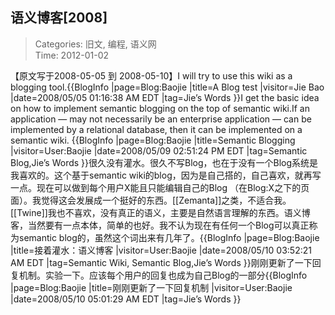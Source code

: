 语义博客[2008]
---
    
> Categories: 旧文, 编程, 语义网  
> Time: 2012-01-02
    
【原文写于2008-05-05 到 2008-05-10】I will try to use this wiki as a blogging tool.{{BlogInfo |page=Blog:Baojie |title=A Blog test |visitor=Jie Bao |date=2008/05/05 01:16:38 AM EDT |tag=Jie’s Words }}I get the basic idea on how to implement semantic blogging on the top of semantic wiki.If an application — may not necessarily be an enterprise application — can be implemented by a relational database, then it can be implemented on a semantic wiki.     {{BlogInfo |page=Blog:Baojie |title=Semantic Blogging |visitor=User:Baojie |date=2008/05/09 02:51:24 PM EDT |tag=Semantic Blog,Jie’s Words }}很久没有灌水。很久不写Blog，也在于没有一个Blog系统是我喜欢的。这个基于semantic wiki的blog，因为是自己搭的，自己喜欢，就再写一点。现在可以做到每个用户X能且只能编辑自己的Blog （在Blog:X之下的页面）。我觉得这会发展成一个挺好的东西。[[Zemanta]]之类，不适合我。[[Twine]]我也不喜欢，没有真正的语义，主要是自然语言理解的东西。语义博客，当然要有一点本体，简单的也好。我不认为现在有任何一个Blog可以真正称为semantic blog的，虽然这个词出来有几年了。{{BlogInfo |page=Blog:Baojie |title=接着灌水：语义博客 |visitor=User:Baojie |date=2008/05/10 03:52:21 AM EDT |tag=Semantic Wiki, Semantic Blog,Jie’s Words }}刚刚更新了一下回复机制。实验一下。应该每个用户的回复也成为自己Blog的一部分{{BlogInfo |page=Blog:Baojie |title=刚刚更新了一下回复机制 |visitor=User:Baojie |date=2008/05/10 05:01:29 AM EDT |tag=Jie’s Words }}     
    